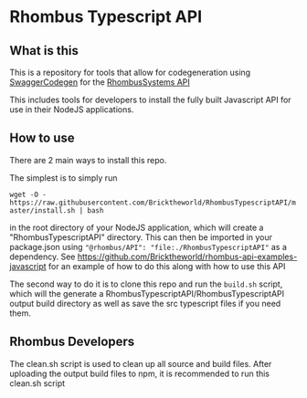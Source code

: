 # Rhombus Typescript API

## What is this

This is a repository for tools that allow for codegeneration using [SwaggerCodegen](https://github.com/swagger-api/swagger-codegen) for the [RhombusSystems API](https://apidocs.rhombussystems.com/reference)

This includes tools for developers to install the fully built Javascript API for use in their NodeJS applications. 

## How to use

There are 2 main ways to install this repo. 

The simplest is to simply run 

`wget -O - https://raw.githubusercontent.com/Bricktheworld/RhombusTypescriptAPI/master/install.sh | bash` 

in the root directory of your NodeJS application, which will create a "RhombusTypescriptAPI" directory. This can then be imported in your package.json using `"@rhombus/API": "file:./RhombusTypescriptAPI"` as a dependency. See https://github.com/Bricktheworld/rhombus-api-examples-javascript for an example of how to do this along with how to use this API


The second way to do it is to clone this repo and run the `build.sh` script, which will the generate a RhombusTypescriptAPI/RhombusTypescriptAPI output build directory as well as save the src typescript files if you need them.


## Rhombus Developers
The clean.sh script is used to clean up all source and build files. After uploading the output build files to npm, it is recommended to run this clean.sh script